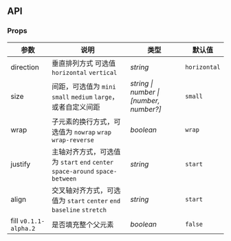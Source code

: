 ## API

### Props

| 参数                  | 说明                                                                         | 类型                                    | 默认值       |
| --------------------- | ---------------------------------------------------------------------------- | --------------------------------------- | ------------ |
| direction             | 垂直排列方式 可选值 `horizontal` `vertical`                                  | _string_                                | `horizontal` |
| size                  | 间距，可选值为 `mini` `small` `medium` `large`，或者自定义间距               | _string \| number \| [number, number?]_ | `small`      |
| wrap                  | 子元素的换行方式，可选值为 `nowrap` `wrap` `wrap-reverse`                    | _boolean_                               | `wrap`       |
| justify               | 主轴对齐方式，可选值为 `start` `end` `center` `space-around` `space-between` | _string_                                | `start`      |
| align                 | 交叉轴对齐方式，可选值为 `start` `center` `end` `baseline` `stretch`         | _string_                                | `start`      |
| fill `v0.1.1-alpha.2` | 是否填充整个父元素                                                           | _boolean_                               | `false`      |